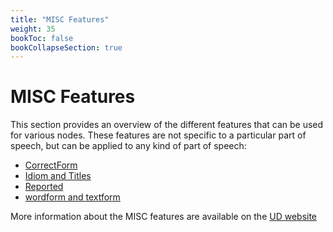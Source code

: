 ```yaml
---
title: "MISC Features"
weight: 35
bookToc: false
bookCollapseSection: true
---
```


# MISC Features

This section provides an overview of the different features that can be used for various nodes.
These features are not specific to a particular part of speech, but can be applied to any kind of part of speech:
- [CorrectForm](CorrectForm.md)
- [Idiom and Titles](./Idiom_Titles.md)
- [Reported](./Reported.md)
- [wordform and textform](./Word_TextForm.md)

More information about the MISC features are available on the [UD website](https://universaldependencies.org/misc.html)